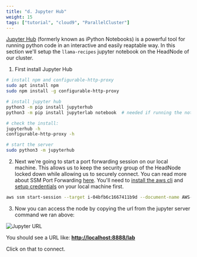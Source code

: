 ```yaml
---
title: "d. Jupyter Hub"
weight: 15
tags: ["tutorial", "cloud9", "ParallelCluster"]
---
```


[Jupyter Hub](https://jupyter.org/) (formerly known as iPython Notebooks) is a powerful tool for running python code in an interactive and easily reaptable way. In this section we'll setup the `llama-recipes` jupyter notebook on the HeadNode of our cluster.


1. First install Jupyter Hub 

```bash
# install npm and configurable-http-proxy
sudo apt install npm
sudo npm install -g configurable-http-proxy

# install jupyter hub
python3 -m pip install jupyterhub
python3 -m pip install jupyterlab notebook  # needed if running the notebook servers in the same environment

# check the install:
jupyterhub -h
configurable-http-proxy -h

# start the server
sudo python3 -m jupyterhub
```

2. Next we're going to start a port forwarding session on our local machine. This allows us to keep the security group of the HeadNode locked down while allowing us to securely connect. You can read more about SSM Port Forwarding [here](https://aws.amazon.com/blogs/aws/new-port-forwarding-using-aws-system-manager-sessions-manager/). You'll need to [install the aws cli](https://docs.aws.amazon.com/cli/latest/userguide/getting-started-install.html) and [setup credentials](https://docs.aws.amazon.com/cli/latest/userguide/cli-authentication-short-term.html) on your local machine first.

```bash
aws ssm start-session --target i-04bfb6c1667411b9d --document-name AWS-StartPortForwardingSession --parameters "portNumber=['8888'],localPortNumber=['8888']"
```

3. Now you can access the node by copying the url from the jupyter server command we ran above:

![Jupyter URL](/images/06-llama2/jupyter-url.png)

You should see a URL like: [**http://localhost:8888/lab**](http://localhost:8888/lab)

Click on that to connect.